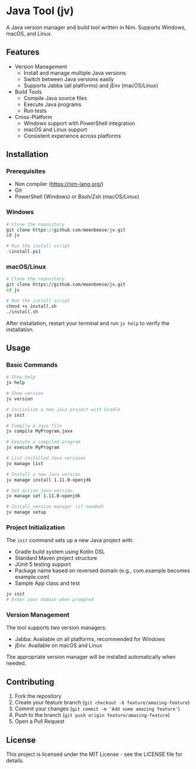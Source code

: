 # Java Tool (jv)

A Java version manager and build tool written in Nim. Supports Windows, macOS, and Linux.

## Features

- Version Management
  - Install and manage multiple Java versions
  - Switch between Java versions easily
  - Supports Jabba (all platforms) and jEnv (macOS/Linux)
- Build Tools
  - Compile Java source files
  - Execute Java programs
  - Run tests
- Cross-Platform
  - Windows support with PowerShell integration
  - macOS and Linux support
  - Consistent experience across platforms

## Installation

### Prerequisites

- Nim compiler (https://nim-lang.org/)
- Git
- PowerShell (Windows) or Bash/Zsh (macOS/Linux)

### Windows

```powershell
# Clone the repository
git clone https://github.com/meenbeese/jv.git
cd jv

# Run the install script
.\install.ps1
```

### macOS/Linux

```bash
# Clone the repository
git clone https://github.com/meenbeese/jv.git
cd jv

# Run the install script
chmod +x install.sh
./install.sh
```

After installation, restart your terminal and run `jv help` to verify the installation.

## Usage

### Basic Commands

```bash
# Show help
jv help

# Show version
jv version

# Initialize a new Java project with Gradle
jv init

# Compile a Java file
jv compile MyProgram.java

# Execute a compiled program
jv execute MyProgram

# List installed Java versions
jv manage list

# Install a new Java version
jv manage install 1.11.0-openjdk

# Set active Java version
jv manage set 1.11.0-openjdk

# Install version manager (if needed)
jv manage setup
```

### Project Initialization

The `init` command sets up a new Java project with:
- Gradle build system using Kotlin DSL
- Standard Maven project structure
- JUnit 5 testing support
- Package name based on reversed domain (e.g., com.example becomes example.com)
- Sample App class and test

```bash
jv init
# Enter your domain when prompted
```

### Version Management

The tool supports two version managers:
- Jabba: Available on all platforms, recommended for Windows
- jEnv: Available on macOS and Linux

The appropriate version manager will be installed automatically when needed.

## Contributing

1. Fork the repository
2. Create your feature branch (`git checkout -b feature/amazing-feature`)
3. Commit your changes (`git commit -m 'Add some amazing feature'`)
4. Push to the branch (`git push origin feature/amazing-feature`)
5. Open a Pull Request

## License

This project is licensed under the MIT License - see the LICENSE file for details.
